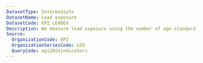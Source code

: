 ```yaml
---
DatasetType: Intermediate
DatasetName: Lead exposure
DatasetCode: EPI_LEADEX
Description: We measure lead exposure using the number of age-standardized disability-adjusted life-years lost per 100
Source:
  OrganizationCode: EPI
  OrganizationSeriesCode: LED
  QueryCode: epi2024indicators
---
```

